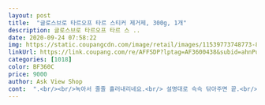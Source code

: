 ```yaml
---
layout: post 
title:  "글로스브로 타르오프 타르 스티커 제거제, 300g, 1개" 
description: 글로스브로 타르오프 타르 스 ..
date: 2020-09-24 07:58:22 
img: https://static.coupangcdn.com/image/retail/images/11539773748773-8191f800-f54d-46ea-880c-2abaeb307347.jpg 
linkUrl: https://link.coupang.com/re/AFFSDP?lptag=AF3600438&subid=ahnPublicAsk&pageKey=71593807&itemId=238770475&vendorItemId=3587897462&traceid=V0-113-cb90a807a846cfa2 
categories: [1018] 
color: BF360C 
price: 9000 
author: Ask View Shop 
cont:  ".<br/><br/>녹아서 줄줄 흘러내리네요.<br/> 설명대로 슥슥 닦아주면 끝.<br/>.<br/><br/>매장에서 샀었는데<br/>뿌려놓고 잠시 후 닦으니 잘 지워지네요.<br/> 차량에 가지고 다녀야 겠어요.<br/><br/>세차하면서 세제와 스펀지로 안지워지던<br/>손세차를 해도 지워지지않는 타르때문에 구입<br/>스티커 제거<br/>왕건이들은 두세번 반복하면 깔끔하네요.<br/> 만족합니다.<br/>.<br/><br/>타르 자국들에 이넘 뿌리고 510초 정도 지나면<br/>하나도 구입해둘려고 구입했어요 ^^<br/>" 
---
```

